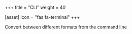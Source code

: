 +++
title = "CLI"
weight = 40

[asset]
  icon = "fas fa-terminal"
+++

Convert between different formats from the command line
